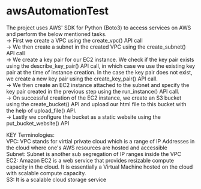 # awsAutomationTest

The project uses AWS' SDK for Python (Boto3) to access services on AWS and perform the below mentioned tasks. <br />
-> First we create a VPC using the create_vpc() API call <br />
-> We then create a subnet in the created VPC using the create_subnet() API call <br />
-> We create a key pair for our EC2 instance. We check if the key pair exists using the describe_key_pair() API call, in which case we use the existing key pair at the time of instance creation. In the case the key pair does not exist, we create a new key pair using the create_key_pair() API call. <br />
-> We then create an EC2 instance attached to the subnet and specify the key pair created in the previous step using the run_instance() API call. <br />
-> On successful creation of the EC2 instance, we create an S3 bucket using the create_bucket() API and upload our html file to this bucket with the help of upload_file() API. <br />
-> Lastly we configure the bucket as a static website using the put_bucket_website() API <br />

KEY Terminologies: <br />
VPC: VPC stands for virtial private cloud which is a range of IP Addresses in the cloud where one's AWS resources are hosted and accessible<br />
Subnet: Subnet is another sub segregation of IP ranges inside the VPC <br />
EC2: Amazon EC2 is a web service that provides resizable compute capacity in the cloud. It is essentially a Virtual Machine hosted on the cloud with scalable compute capacity. <br />
S3: It is a scalable cloud storage service <br />
